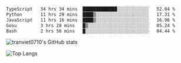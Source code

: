 <!--START_SECTION:waka-->

```txt
TypeScript   34 hrs 34 mins  █████████████░░░░░░░░░░░░   52.04 %
Python       11 hrs 29 mins  ████▒░░░░░░░░░░░░░░░░░░░░   17.31 %
JavaScript   11 hrs 16 mins  ████▒░░░░░░░░░░░░░░░░░░░░   16.96 %
Gosu         3 hrs 28 mins   █▒░░░░░░░░░░░░░░░░░░░░░░░   05.24 %
Bash         2 hrs 56 mins   █░░░░░░░░░░░░░░░░░░░░░░░░   04.44 %
```

<!--END_SECTION:waka-->

<!--START_SECTION:stats-->
![tranviet0710's GitHub stats](https://github-readme-stats.vercel.app/api?username=tranviet0710&show_icons=true&theme=transparent&rank_icon=github)
<!--END_SECTION:stats-->

<!--START_SECTION:repo-->
<!--END_SECTION:repo-->

<!--START_SECTION:top-lang-->
![Top Langs](https://github-readme-stats.vercel.app/api/top-langs/?username=tranviet0710&layout=pie&theme=transparent)
<!--END_SECTION:top-lang-->
